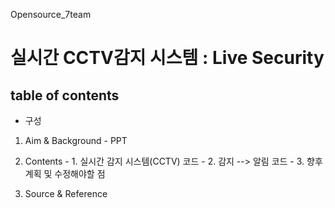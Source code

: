 Opensource_7team
# 실시간 CCTV감지 시스템 : Live Security

## table of contents
* 구성
1. Aim & Background - PPT
2. Contents - 1. 실시간 감지 시스템(CCTV) 코드
            - 2. 감지 --> 알림 코드
            - 3. 향후 계획 및 수정해야할 점
            
3. Source & Reference
